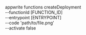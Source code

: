 appwrite functions createDeployment \
        --functionId [FUNCTION_ID] \
        --entrypoint [ENTRYPOINT] \
        --code 'path/to/file.png' \
        --activate false
